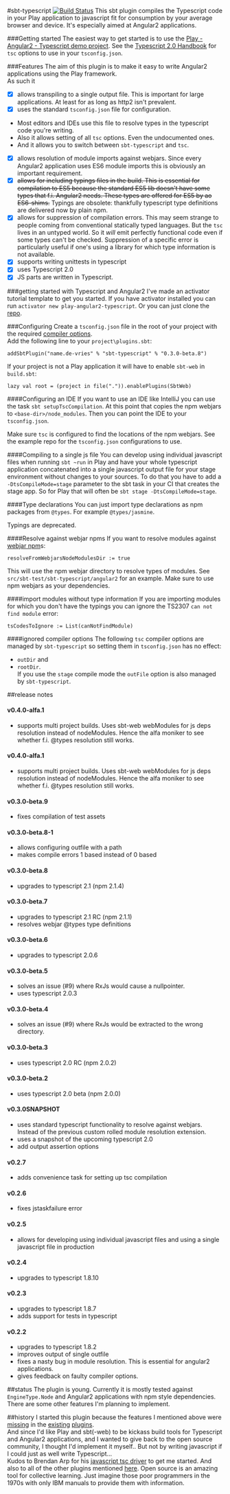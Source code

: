 #sbt-typescript [![Build Status](https://travis-ci.org/joost-de-vries/sbt-typescript.png?branch=master)](https://travis-ci.org/joost-de-vries/sbt-typescript)
This sbt plugin compiles the Typescript code in your Play application to javascript fit for consumption by your average browser and device. It's especially aimed at Angular2 applications.  

###Getting started
The easiest way to get started is to use the [Play - Angular2 - Typescript demo project](https://github.com/joost-de-vries/play-angular2-typescript).
See the [Typescript 2.0 Handbook](https://github.com/Microsoft/TypeScript-Handbook/blob/master/pages/Compiler%20Options.md) for `tsc` options to use in your `tsconfig.json`.
  
###Features
The aim of this plugin is to make it easy to write Angular2 applications using the Play framework.  
As such it
 - [x] allows transpiling to a single output file. This is important for large applications. At least for as long as http2 isn't prevalent.
 - [x] uses the standard `tsconfig.json` file for configuration. 
  - Most editors and IDEs use this file to resolve types in the typescript code you're writing. 
  - Also it allows setting of all `tsc` options. Even the undocumented ones. 
  - And it allows you to switch between `sbt-typescript` and `tsc`.
 - [x] allows resolution of module imports against webjars. Since every Angular2 application uses ES6 module imports this is obviously an important requirement.
 - [x] ~~allows for including typings files in the build. This is essential for compilation to ES5 because the standard ES5 lib doesn't have some types that f.i. Angular2 needs. These types are offered for ES5 by ao ES6-shims.~~  Typings are obsolete: thankfully typescript type definitions are delivered now by plain npm.
 - [x] allows for suppression of compilation errors. This may seem strange to people coming from conventional statically typed languages. But the `tsc` lives in an untyped world. So it _will_ emit perfectly functional code even if some types can't be checked. Suppression of a specific error is particularly useful if one's using a library for which type information is not available. 
 - [x] supports writing unittests in typescript
 - [x] uses Typescript 2.0
 - [x] JS parts are written in Typescript.
 
###getting started with Typescript and Angular2
I've made an activator tutorial template to get you started. If you have activator installed you can run `activator new play-angular2-typescript`.  Or you can just clone the [repo](https://github.com/joost-de-vries/play-angular2-typescript).  
 
###Configuring
Create a `tsconfig.json` file in the root of your project with the required [compiler options](https://github.com/Microsoft/TypeScript/wiki/Compiler-Options).  
Add the following line to your `project\plugins.sbt`:

    addSbtPlugin("name.de-vries" % "sbt-typescript" % "0.3.0-beta.8")

If your project is not a Play application it will have to enable `sbt-web` in `build.sbt`:

    lazy val root = (project in file(".")).enablePlugins(SbtWeb)

####Configuring an IDE
If you want to use an IDE like IntelliJ you can use the task `sbt setupTscCompilation`. At this point that copies the npm webjars to `<base-dir>/node_modules`. Then you can point the IDE to your `tsconfig.json`.

Make sure `tsc` is configured to find the locations of the npm webjars. See the example repo for the `tsconfig.json` configurations to use.
    
####Compiling to a single js file
You can develop using individual javascript files when running `sbt ~run` in Play and have your whole typescript application concatenated into a single javascript output file for your stage environment without changes to your sources. To do that you have to add a `-DtsCompileMode=stage` parameter to the sbt task in your CI that creates the stage app. So for Play that will often be `sbt stage -DtsCompileMode=stage`.  
    
####Type declarations
You can just import type declarations as npm packages from `@types`. For example `@types/jasmine`.

Typings are deprecated.

####Resolve against webjar npms
If you want to resolve modules against [webjar npm](http://www.webjars.org/npm)s:

    resolveFromWebjarsNodeModulesDir := true
    
This will use the npm webjar directory to resolve types of modules. See `src/sbt-test/sbt-typescript/angular2` for an example. Make sure to use npm webjars as your dependencies.  

####import modules without type information
If you are importing modules for which you don't have the typings you can ignore the TS2307 `can not find module` error:

    tsCodesToIgnore := List(canNotFindModule)
    
####ignored compiler options
The following `tsc` compiler options are managed by `sbt-typescript` so setting them in `tsconfig.json` has no effect: 
 - `outDir` and 
 - `rootDir`.  
If you use the `stage` compile mode the `outFile` option is also managed by `sbt-typescript`.  

##release notes
#### v0.4.0-alfa.1
- supports multi project builds. Uses sbt-web webModules for js deps resolution instead of nodeModules. 
Hence the alfa moniker to see whether f.i. @types resolution still works.

#### v0.4.0-alfa.1
- supports multi project builds. Uses sbt-web webModules for js deps resolution instead of nodeModules. 
Hence the alfa moniker to see whether f.i. @types resolution still works.

#### v0.3.0-beta.9
- fixes compilation of test assets

#### v0.3.0-beta.8-1
- allows configuring outfile with a path
- makes compile errors 1 based instead of 0 based

#### v0.3.0-beta.8
- upgrades to typescript 2.1 (npm 2.1.4)

#### v0.3.0-beta.7
- upgrades to typescript 2.1 RC (npm 2.1.1)
- resolves webjar @types type definitions

#### v0.3.0-beta.6
- upgrades to typescript 2.0.6

#### v0.3.0-beta.5
- solves an issue (#9) where RxJs would cause a nullpointer. 
- uses typescript 2.0.3

#### v0.3.0-beta.4
- solves an issue (#9) where RxJs would be extracted to the wrong directory. 

#### v0.3.0-beta.3
- uses typescript 2.0 RC (npm 2.0.2)

#### v0.3.0-beta.2
- uses typescript 2.0 beta (npm 2.0.0)

#### v0.3.0SNAPSHOT 
- uses standard typescript functionality to resolve against webjars. Instead of the previous custom rolled module resolution extension.
- uses a snapshot of the upcoming typescript 2.0
- add output assertion options

#### v0.2.7
- adds convenience task for setting up tsc compilation

#### v0.2.6
- fixes jstaskfailure error

#### v0.2.5
- allows for developing using individual javascript files and using a single javascript file in production

#### v0.2.4
- upgrades to typescript 1.8.10

#### v0.2.3
- upgrades to typescript 1.8.7
- adds support for tests in typescript

#### v0.2.2 
- upgrades to typescript 1.8.2
- improves output of single outfile
- fixes a nasty bug in module resolution. This is essential for angular2 applications.
- gives feedback on faulty compiler options.

##status
The plugin is young. Currently it is mostly tested against `EngineType.Node` and Angular2 applications with npm style dependencies.  
There are some other features I'm planning to implement.

##history
I started this plugin because the features I mentioned above were [missing](https://github.com/ArpNetworking/sbt-typescript/issues/1) in the [existing](https://github.com/ArpNetworking/sbt-typescript/issues/31) [plugins](https://github.com/ArpNetworking/sbt-typescript/issues/23#issuecomment-158099296).  
And since I'd like Play and sbt(-web) to be kickass build tools for Typescript and Angular2 applications, and I wanted to give back to the open source community, I thought I'd implement it myself.. But not by writing javascript if I could just as well write Typescript...   
Kudos to Brendan Arp for his [javascript tsc driver](https://github.com/ArpNetworking/sbt-typescript/blob/master/src/main/resources/typescriptc.js) to get me started. And also to all of the other plugins mentioned [here](https://github.com/sbt/sbt-web). Open source is an amazing tool for collective learning. Just imagine those poor programmers in the 1970s with only IBM manuals to provide them with information.

